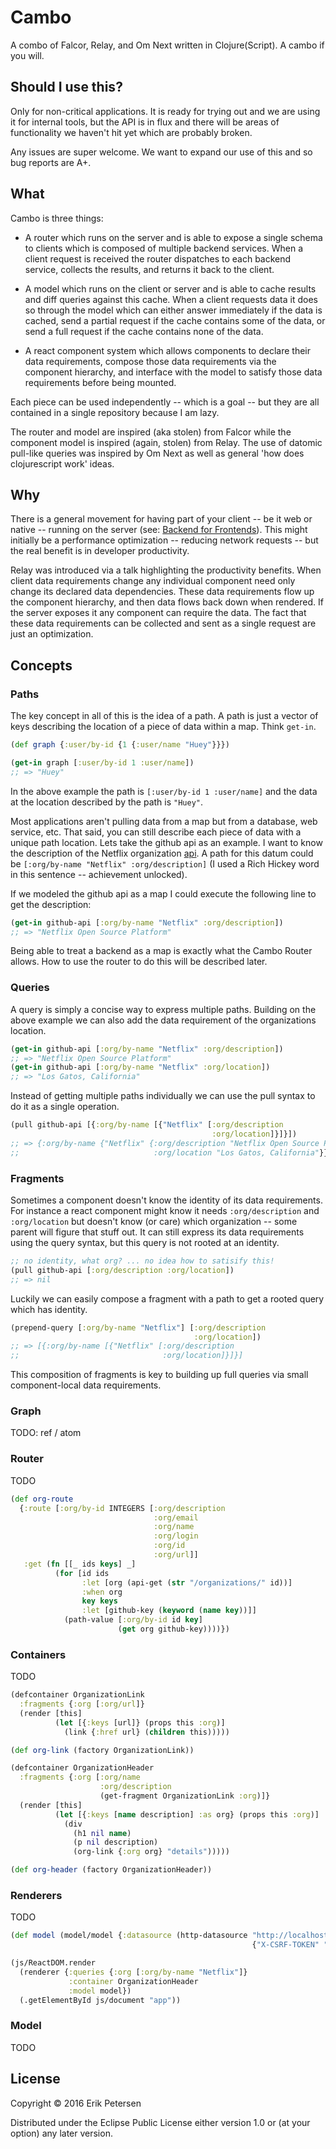 # Cambo

A combo of Falcor, Relay, and Om Next written in Clojure(Script).  A cambo if you will.

## Should I use this?

Only for non-critical applications.  It is ready for trying out and we are using it for internal tools, but the API is
in flux and there will be areas of functionality we haven't hit yet which are probably broken.

Any issues are super welcome.  We want to expand our use of this and so bug reports are A+.

## What

Cambo is three things:

- A router which runs on the server and is able to expose a single schema to clients which is composed of multiple backend
services.  When a client request is received the router dispatches to each backend service, collects the results, and
returns it back to the client.

- A model which runs on the client or server and is able to cache results and diff queries against this cache.  When a
client requests data it does so through the model which can either answer immediately if the data is cached, send a
partial request if the cache contains some of the data, or send a full request if the cache contains none of the data.

- A react component system which allows components to declare their data requirements, compose those data requirements
via the component hierarchy, and interface with the model to satisfy those data requirements before being mounted.

Each piece can be used independently -- which is a goal -- but they are all contained in a single repository because
I am lazy.

The router and model are inspired (aka stolen) from Falcor while the component model is inspired (again, stolen) from
Relay.  The use of datomic pull-like queries was inspired by Om Next as well as general 'how does clojurescript work'
ideas.

## Why

There is a general movement for having part of your client -- be it web or native -- running on the server (see:
[Backend for Frontends](http://samnewman.io/patterns/architectural/bff/)).  This might initially be a performance
optimization -- reducing network requests -- but the real benefit is in developer productivity.

Relay was introduced via a talk highlighting the productivity benefits.  When client data requirements change any
individual component need only change its declared data dependencies.  These data requirements flow up the component
hierarchy, and then data flows back down when rendered.  If the server exposes it any component can require the data.
The fact that these data requirements can be collected and sent as a single request are just an optimization.

## Concepts

### Paths

The key concept in all of this is the idea of a path.  A path is just a vector of keys describing the location of a
piece of data within a map.  Think `get-in`.

```clj
(def graph {:user/by-id {1 {:user/name "Huey"}}})

(get-in graph [:user/by-id 1 :user/name])
;; => "Huey"
```

In the above example the path is `[:user/by-id 1 :user/name]` and the data at the location described by the path is
`"Huey"`.

Most applications aren't pulling data from a map but from a database, web service, etc.  That said, you can still
describe each piece of data with a unique path location.  Lets take the github api as an example.  I want to know
the description of the Netflix organization [api](https://api.github.com/orgs/netflix).  A path for this datum could be
`[:org/by-name "Netflix" :org/description]` (I used a Rich Hickey word in this sentence -- achievement unlocked).

If we modeled the github api as a map I could execute the following line to get the description:

```clj
(get-in github-api [:org/by-name "Netflix" :org/description])
;; => "Netflix Open Source Platform"
```

Being able to treat a backend as a map is exactly what the Cambo Router allows.
How to use the router to do this will be described later.

### Queries

A query is simply a concise way to express multiple paths.  Building on the above example we can also add the data
requirement of the organizations location.

```clj
(get-in github-api [:org/by-name "Netflix" :org/description])
;; => "Netflix Open Source Platform"
(get-in github-api [:org/by-name "Netflix" :org/location])
;; => "Los Gatos, California"
```

Instead of getting multiple paths individually we can use the pull syntax to do it as a single operation.

```clj
(pull github-api [{:org/by-name [{"Netflix" [:org/description
                                             :org/location]}]}])
;; => {:org/by-name {"Netflix" {:org/description "Netflix Open Source Platform"
;;                              :org/location "Los Gatos, California"}}}
```

### Fragments

Sometimes a component doesn't know the identity of its data requirements.  For instance a react component might know
it needs `:org/description` and `:org/location` but doesn't know (or care) which organization -- some parent will
figure that stuff out.  It can still express its data requirements using the query syntax, but this query is not
rooted at an identity.

```clj
;; no identity, what org? ... no idea how to satisify this!
(pull github-api [:org/description :org/location])
;; => nil
```

Luckily we can easily compose a fragment with a path to get a rooted query which has identity.

```clj
(prepend-query [:org/by-name "Netflix"] [:org/description
                                         :org/location])
;; => [{:org/by-name [{"Netflix" [:org/description
;;                                :org/location]}]}]
```

This composition of fragments is key to building up full queries via small component-local data requirements.

### Graph

TODO: ref / atom

### Router

TODO

```clj
(def org-route
  {:route [:org/by-id INTEGERS [:org/description
                                :org/email
                                :org/name
                                :org/login
                                :org/id
                                :org/url]]
   :get (fn [[_ ids keys] _]
          (for [id ids
                :let [org (api-get (str "/organizations/" id))]
                :when org
                key keys
                :let [github-key (keyword (name key))]]
            (path-value [:org/by-id id key]
                        (get org github-key))))})
```



### Containers

TODO

```clj
(defcontainer OrganizationLink
  :fragments {:org [:org/url]}
  (render [this]
          (let [{:keys [url]} (props this :org)]
            (link {:href url} (children this)))))

(def org-link (factory OrganizationLink))

(defcontainer OrganizationHeader
  :fragments {:org [:org/name
                    :org/description
                    (get-fragment OrganizationLink :org)]}
  (render [this]
          (let [{:keys [name description] :as org} (props this :org)]
            (div
              (h1 nil name)
              (p nil description)
              (org-link {:org org} "details")))))

(def org-header (factory OrganizationHeader))
```

### Renderers

TODO

```clj
(def model (model/model {:datasource (http-datasource "http://localhost:4000/cambo"
                                                      {"X-CSRF-TOKEN" "abc123"})}))

(js/ReactDOM.render
  (renderer {:queries {:org [:org/by-name "Netflix"]}
             :container OrganizationHeader
             :model model})
  (.getElementById js/document "app"))
```

### Model

TODO


## License

Copyright © 2016 Erik Petersen

Distributed under the Eclipse Public License either version 1.0 or (at
your option) any later version.

